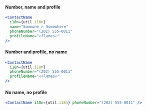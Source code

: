 #### Number, name and profile

```jsx
<ContactName
  i18n={util.i18n}
  name="Someone 🔥 Somewhere"
  phoneNumber="(202) 555-0011"
  profileName="🔥Flames🔥"
/>
```

#### Number and profile, no name

```jsx
<ContactName
  i18n={util.i18n}
  phoneNumber="(202) 555-0011"
  profileName="🔥Flames🔥"
/>
```

#### No name, no profile

```jsx
<ContactName i18n={util.i18n} phoneNumber="(202) 555-0011" />
```
